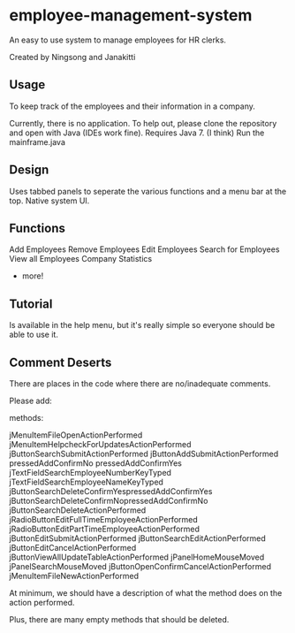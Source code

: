# employee-management-system

An easy to use system to manage employees for HR clerks. 

Created by Ningsong and Janakitti

## Usage

To keep track of the employees and their information in a company. 

Currently, there is no application. To help out, please clone the repository and open with Java (IDEs work fine). Requires Java 7. (I think) Run the mainframe.java

## Design

Uses tabbed panels to seperate the various functions and a menu bar at the top. Native system UI.

## Functions

Add Employees
Remove Employees
Edit Employees
Search for Employees
View all Employees
Company Statistics
+ more!

## Tutorial

Is available in the help menu, but it's really simple so everyone should be able to use it.

## Comment Deserts
There are places in the code where there are no/inadequate comments.

Please add:


methods:

jMenuItemFileOpenActionPerformed
jMenuItemHelpcheckForUpdatesActionPerformed
jButtonSearchSubmitActionPerformed
jButtonAddSubmitActionPerformed
pressedAddConfirmNo
pressedAddConfirmYes
jTextFieldSearchEmployeeNumberKeyTyped
jTextFieldSearchEmployeeNameKeyTyped
jButtonSearchDeleteConfirmYespressedAddConfirmYes
jButtonSearchDeleteConfirmNopressedAddConfirmNo
jButtonSearchDeleteActionPerformed
jRadioButtonEditFullTimeEmployeeActionPerformed
jRadioButtonEditPartTimeEmployeeActionPerformed
jButtonEditSubmitActionPerformed
jButtonSearchEditActionPerformed
jButtonEditCancelActionPerformed
jButtonViewAllUpdateTableActionPerformed
jPanelHomeMouseMoved
jPanelSearchMouseMoved
jButtonOpenConfirmCancelActionPerformed
jMenuItemFileNewActionPerformed


At minimum, we should have a description of what the method does on the action performed.

Plus, there are many empty methods that should be deleted.
